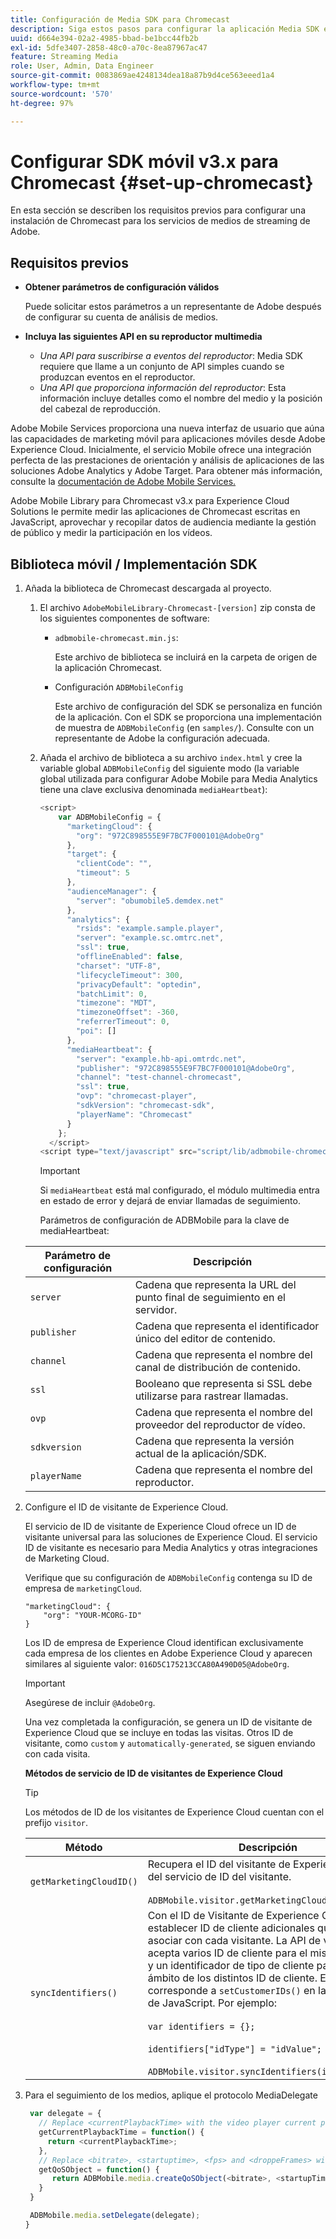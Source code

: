 ```yaml
---
title: Configuración de Media SDK para Chromecast
description: Siga estos pasos para configurar la aplicación Media SDK en Chromecast.
uuid: d664e394-02a2-4985-bbad-be1bcc44fb2b
exl-id: 5dfe3407-2858-48c0-a70c-8ea87967ac47
feature: Streaming Media
role: User, Admin, Data Engineer
source-git-commit: 0083869ae4248134dea18a87b9d4ce563eeed1a4
workflow-type: tm+mt
source-wordcount: '570'
ht-degree: 97%

---
```


# Configurar SDK móvil v3.x para Chromecast {#set-up-chromecast}

En esta sección se describen los requisitos previos para configurar una instalación de Chromecast para los servicios de medios de streaming de Adobe.

## Requisitos previos 

* **Obtener parámetros de configuración válidos**

  Puede solicitar estos parámetros a un representante de Adobe después de configurar su cuenta de análisis de medios.
* **Incluya las siguientes API en su reproductor multimedia**

   * *Una API para suscribirse a eventos del reproductor*: Media SDK requiere que llame a un conjunto de API simples cuando se produzcan eventos en el reproductor.
   * *Una API que proporciona información del reproductor*: Esta información incluye detalles como el nombre del medio y la posición del cabezal de reproducción.

Adobe Mobile Services proporciona una nueva interfaz de usuario que aúna las capacidades de marketing móvil para aplicaciones móviles desde Adobe Experience Cloud. Inicialmente, el servicio Mobile ofrece una integración perfecta de las prestaciones de orientación y análisis de aplicaciones de las soluciones Adobe Analytics y Adobe Target. Para obtener más información, consulte la [documentación de Adobe Mobile Services.](https://experienceleague.adobe.com/docs/mobile-services/using/home.html?lang=es)

Adobe Mobile Library para Chromecast v3.x para Experience Cloud Solutions le permite medir las aplicaciones de Chromecast escritas en JavaScript, aprovechar y recopilar datos de audiencia mediante la gestión de público y medir la participación en los vídeos.

## Biblioteca móvil / Implementación SDK

1. Añada la biblioteca de Chromecast descargada al proyecto.

   1. El archivo `AdobeMobileLibrary-Chromecast-[version]` zip consta de los siguientes componentes de software:

      * `adbmobile-chromecast.min.js`:

        Este archivo de biblioteca se incluirá en la carpeta de origen de la aplicación Chromecast.

      * Configuración `ADBMobileConfig`

        Este archivo de configuración del SDK se personaliza en función de la aplicación. Con el SDK se proporciona una implementación de muestra de `ADBMobileConfig` (en `samples/`). Consulte con un representante de Adobe la configuración adecuada.

   1. Añada el archivo de biblioteca a su archivo `index.html` y cree la variable global `ADBMobileConfig` del siguiente modo (la variable global utilizada para configurar Adobe Mobile para Media Analytics tiene una clave exclusiva denominada `mediaHeartbeat`):

      ```js
      <script>
          var ADBMobileConfig = {
            "marketingCloud": {
              "org": "972C898555E9F7BC7F000101@AdobeOrg"
            },
            "target": {
              "clientCode": "",
              "timeout": 5
            },
            "audienceManager": {
              "server": "obumobile5.demdex.net"
            },
            "analytics": {
              "rsids": "example.sample.player",
              "server": "example.sc.omtrc.net",
              "ssl": true,
              "offlineEnabled": false,
              "charset": "UTF-8",
              "lifecycleTimeout": 300,
              "privacyDefault": "optedin",
              "batchLimit": 0,
              "timezone": "MDT",
              "timezoneOffset": -360,
              "referrerTimeout": 0,
              "poi": []
            },
            "mediaHeartbeat": {
              "server": "example.hb-api.omtrdc.net",
              "publisher": "972C898555E9F7BC7F000101@AdobeOrg",
              "channel": "test-channel-chromecast",
              "ssl": true,
              "ovp": "chromecast-player",
              "sdkVersion": "chromecast-sdk",
              "playerName": "Chromecast"
            }
          };
        </script>
      <script type="text/javascript" src="script/lib/adbmobile-chromecast.min.js"></script>
      ```

      >[!IMPORTANT]
      >
      >Si `mediaHeartbeat` está mal configurado, el módulo multimedia entra en estado de error y dejará de enviar llamadas de seguimiento.

      Parámetros de configuración de ADBMobile para la clave de mediaHeartbeat:

   | Parámetro de configuración | Descripción     |
   | --- | --- |
   | `server` | Cadena que representa la URL del punto final de seguimiento en el servidor. |
   | `publisher` | Cadena que representa el identificador único del editor de contenido. |
   | `channel` | Cadena que representa el nombre del canal de distribución de contenido. |
   | `ssl` | Booleano que representa si SSL debe utilizarse para rastrear llamadas. |
   | `ovp` | Cadena que representa el nombre del proveedor del reproductor de vídeo. |
   | `sdkversion` | Cadena que representa la versión actual de la aplicación/SDK. |
   | `playerName` | Cadena que representa el nombre del reproductor. |


1. Configure el ID de visitante de Experience Cloud.

   El servicio de ID de visitante de Experience Cloud ofrece un ID de visitante universal para las soluciones de Experience Cloud. El servicio ID de visitante es necesario para Media Analytics y otras integraciones de Marketing Cloud.

   Verifique que su configuración de `ADBMobileConfig` contenga su ID de empresa de `marketingCloud`.

   ```
   "marketingCloud": {
       "org": "YOUR-MCORG-ID"
   }
   ```

   Los ID de empresa de Experience Cloud identifican exclusivamente cada empresa de los clientes en Adobe Experience Cloud y aparecen similares al siguiente valor: `016D5C175213CCA80A490D05@AdobeOrg`.

   >[!IMPORTANT]
   >
   >Asegúrese de incluir `@AdobeOrg`.

   Una vez completada la configuración, se genera un ID de visitante de Experience Cloud que se incluye en todas las visitas. Otros ID de visitante, como `custom` y `automatically-generated`, se siguen enviando con cada visita.

   **Métodos de servicio de ID de visitantes de Experience Cloud**

   >[!TIP]
   >
   >Los métodos de ID de los visitantes de Experience Cloud cuentan con el prefijo `visitor`.

   | Método | Descripción |
   | --- | --- |
   | `getMarketingCloudID()` | Recupera el ID del visitante de Experience Cloud del servicio de ID del visitante.  <br/><br/>`ADBMobile.visitor.getMarketingCloudID();` |
   | `syncIdentifiers()` | Con el ID de Visitante de Experience Cloud, puede establecer ID de cliente adicionales que se pueden asociar con cada visitante. La API de visitante acepta varios ID de cliente para el mismo visitante y un identificador de tipo de cliente para separar el ámbito de los distintos ID de cliente. Este método corresponde a `setCustomerIDs()` en la biblioteca de JavaScript.  Por ejemplo: <br/><br/>`var identifiers = {};` <br/><br/>`identifiers["idType"] = "idValue";` <br/><br/>`ADBMobile.visitor.syncIdentifiers(identifiers);` |

1. Para el seguimiento de los medios, aplique el protocolo MediaDelegate

   ```js
    var delegate = {
      // Replace <currentPlaybackTime> with the video player current playback time
      getCurrentPlaybackTime = function() {
        return <currentPlaybackTime>;
      },
      // Replace <bitrate>, <startuptime>, <fps> and <droppeFrames> with the current playback QoS values.
      getQoSObject = function() {
         return ADBMobile.media.createQoSObject(<bitrate>, <startupTime>, <fps>, <droppedFrames>);
      }
    }
   
    ADBMobile.media.setDelegate(delegate);
   }
   ```

<!--   **Postbacks -** For more information about configuring postbacks, see [Configure Postbacks.](https://experienceleague.adobe.com/docs/mobile-services/using/manage-app-settings-ug/configuring-app/signals.html) -->
